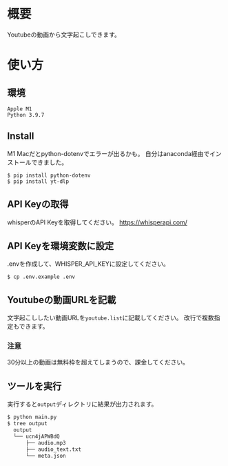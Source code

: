 # 概要
Youtubeの動画から文字起こしできます。
# 使い方

## 環境
```
Apple M1
Python 3.9.7
```
## Install
M1 Macだとpython-dotenvでエラーが出るかも。
自分はanaconda経由でインストールできました。
```
$ pip install python-dotenv 
$ pip install yt-dlp
```
## API Keyの取得
whisperのAPI Keyを取得してください。
https://whisperapi.com/

## API Keyを環境変数に設定
.envを作成して、WHISPER_API_KEYに設定してください。
```
$ cp .env.example .env
```

## Youtubeの動画URLを記載
文字起こししたい動画URLを`youtube.list`に記載してください。
改行で複数指定もできます。
### 注意
30分以上の動画は無料枠を超えてしまうので、課金してください。

## ツールを実行
実行すると`output`ディレクトリに結果が出力されます。
```python
$ python main.py
$ tree output
  output
  └── ucn4jAPWBdQ
      ├── audio.mp3
      ├── audio_text.txt
      └── meta.json
```